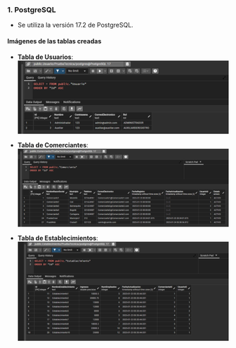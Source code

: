 ### 1. PostgreSQL
- Se utiliza la versión 17.2 de PostgreSQL.

#### Imágenes de las tablas creadas

- **Tabla de Usuarios**:
  <img src="./TablaUsuarios.png" alt="Tabla de Usuarios" width="500"/>

- **Tabla de Comerciantes**:
  <img src="./TablaComerciante.png" alt="Tabla de comerciantes" width="500"/>

- **Tabla de Establecimientos**:
  <img src="./TablaEstablecimiento.png" alt="Tabla de establecimientos" width="500"/>
